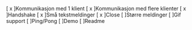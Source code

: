 [ x ]Kommunikasjon med 1 klient
[ x ]Kommunikasjon med flere klienter
[ x ]Handshake
[ x ]Små tekstmeldinger
[ x ]Close
[ ]Større meldinger
[ ]Gif support
[ ]Ping/Pong
[ ]Demo
[ ]Readme